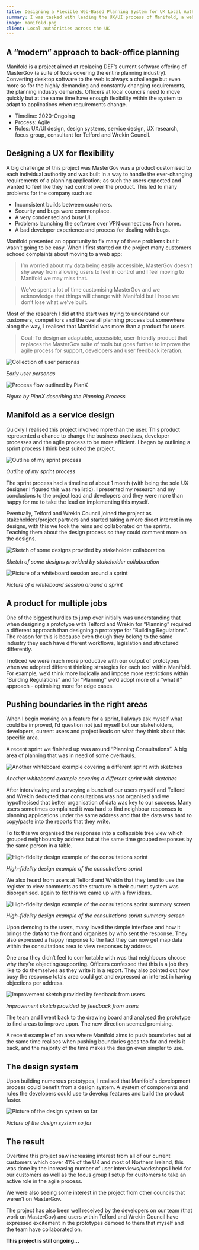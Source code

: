 ```yaml
---
title: Designing a Flexible Web-Based Planning System for UK Local Authorities
summary: I was tasked with leading the UX/UI process of Manifold, a web-based replacement for back-office planning solutions. Everything from research analysis, stakeholder/developer collaboration, design system, and UI/wireframing.
image: manifold.png
client: Local authorities across the UK
---
```


## A “modern” approach to back-office planning

Manifold is a project aimed at replacing DEF’s current software offering of MasterGov (a suite of tools covering the entire planning industry). Converting desktop software to the web is always a challenge but even more so for the highly demanding and constantly changing requirements, the planning industry demands. Officers at local councils need to move quickly but at the same time have enough flexibility within the system to adapt to applications when requirements change.

- Timeline: 2020-Ongoing
- Process: Agile
- Roles: UX/UI design, design systems, service design, UX research, focus group, consultant for Telford and Wrekin Council.

## Designing a UX for flexibility

A big challenge of this project was MasterGov was a product customised to each individual authority and was built in a way to handle the ever-changing requirements of a planning application; as such the users expected and wanted to feel like they had control over the product. This led to many problems for the company such as:

- Inconsistent builds between customers.
- Security and bugs were commonplace.
- A very condensed and busy UI.
- Problems launching the software over VPN connections from home.
- A bad developer experience and process for dealing with bugs.

Manifold presented an opportunity to fix many of these problems but it wasn’t going to be easy. When I first started on the project many customers echoed complaints about moving to a web app:

> I’m worried about my data being easily accessible, MasterGov doesn’t shy away from allowing users to feel in control and I feel moving to Manifold we may miss that.

> We’ve spent a lot of time customising MasterGov and we acknowledge that things will change with Manifold but I hope we don’t lose what we’ve built.

Most of the research I did at the start was trying to understand our customers, competitors and the overall planning process but somewhere along the way, I realised that Manifold was more than a product for users.

> Goal: To design an adaptable, accessible, user-friendly product that replaces the MasterGov suite of tools but goes further to improve the agile process for support, developers and user feedback iteration.

![Collection of user personas](/static/manifold-1.png)

_Early user personas_

![Process flow outlined by PlanX](/static/manifold-2.png)

_Figure by PlanX describing the Planning Process_

## Manifold as a service design

Quickly I realised this project involved more than the user. This product represented a chance to change the business practises, developer processes and the agile process to be more efficient. I began by outlining a sprint process I think best suited the project.

![Outline of my sprint process](/static/manifold-3.jpeg)

_Outline of my sprint process_

The sprint process had a timeline of about 1 month (with being the sole UX designer I figured this was realistic). I presented my research and my conclusions to the project lead and developers and they were more than happy for me to take the lead on implementing this myself.

Eventually, Telford and Wrekin Council joined the project as stakeholders/project partners and started taking a more direct interest in my designs, with this we took the reins and collaborated on the sprints. Teaching them about the design process so they could comment more on the designs.

![Sketch of some designs provided by stakeholder collaboration](/static/manifold-4.jpeg)

_Sketch of some designs provided by stakeholder collaboration_

![Picture of a whiteboard session around a sprint](/static/manifold-5.png)

_Picture of a whiteboard session around a sprint_

## A product for multiple jobs

One of the biggest hurdles to jump over initially was understanding that when designing a prototype with Telford and Wrekin for “Planning” required a different approach than designing a prototype for “Building Regulations”. The reason for this is because even though they belong to the same industry they each have different workflows, legislation and structured differently.

I noticed we were much more productive with our output of prototypes when we adopted different thinking strategies for each tool within Manifold. For example, we’d think more logically and impose more restrictions within “Building Regulations” and for “Planning” we’d adopt more of a “what if” approach - optimising more for edge cases.

## Pushing boundaries in the right areas

When I begin working on a feature for a sprint, I always ask myself what could be improved, I’d question not just myself but our stakeholders, developers, current users and project leads on what they think about this specific area.

A recent sprint we finished up was around “Planning Consultations”. A big area of planning that was in need of some overhauls.

![Another whiteboard example covering a different sprint with sketches](/static/manifold-6.png)

_Another whiteboard example covering a different sprint with sketches_

After interviewing and surveying a bunch of our users myself and Telford and Wrekin deducted that consultations was not organised and we hypothesised that better organisation of data was key to our success. Many users sometimes complained it was hard to find neighbour responses to planning applications under the same address and that the data was hard to copy/paste into the reports that they write.

To fix this we organised the responses into a collapsible tree view which grouped neighbours by address but at the same time grouped responses by the same person in a table.

![High-fidelity design example of the consultations sprint](/static/manifold-7.png)

_High-fidelity design example of the consultations sprint_

We also heard from users at Telford and Wrekin that they tend to use the register to view comments as the structure in their current system was disorganised, again to fix this we came up with a few ideas.

![High-fidelity design example of the consultations sprint summary screen](/static/manifold-8.png)

_High-fidelity design example of the consultations sprint summary screen_

Upon demoing to the users, many loved the simple interface and how it brings the data to the front and organises by who sent the response. They also expressed a happy response to the fact they can now get map data within the consultations area to view responses by address.

One area they didn’t feel to comfortable with was that neighbours choose why they’re objecting/supporting. Officers confessed that this is a job they like to do themselves as they write it in a report. They also pointed out how busy the response totals area could get and expressed an interest in having objections per address.

![Improvement sketch provided by feedback from users](/static/manifold-9.png)

_Improvement sketch provided by feedback from users_

The team and I went back to the drawing board and analysed the prototype to find areas to improve upon. The new direction seemed promising.

A recent example of an area where Manifold aims to push boundaries but at the same time realises when pushing boundaries goes too far and reels it back, and the majority of the time makes the design even simpler to use.

## The design system

Upon building numerous prototypes, I realised that Manifold's development process could benefit from a design system. A system of components and rules the developers could use to develop features and build the product faster.

![Picture of the design system so far](/static/manifold-10.png)

_Picture of the design system so far_

## The result

Overtime this project saw increasing interest from all of our current customers which cover 41% of the UK and most of Northern Ireland, this was done by the increasing number of user interviews/workshops I held for our customers as well as the focus group I setup for customers to take an active role in the agile process.

We were also seeing some interest in the project from other councils that weren’t on MasterGov.

The project has also been well received by the developers on our team (that work on MasterGov) and users within Telford and Wrekin Council have expressed excitement in the prototypes demoed to them that myself and the team have collaborated on.

**This project is still ongoing…**

